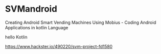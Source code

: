 # SVMandroid
Creating Android Smart Vending Machines Using Mobius - Coding Android Applications in kotlin Language

hello Kotlin

https://www.hackster.io/490220/svm-project-fd1580
